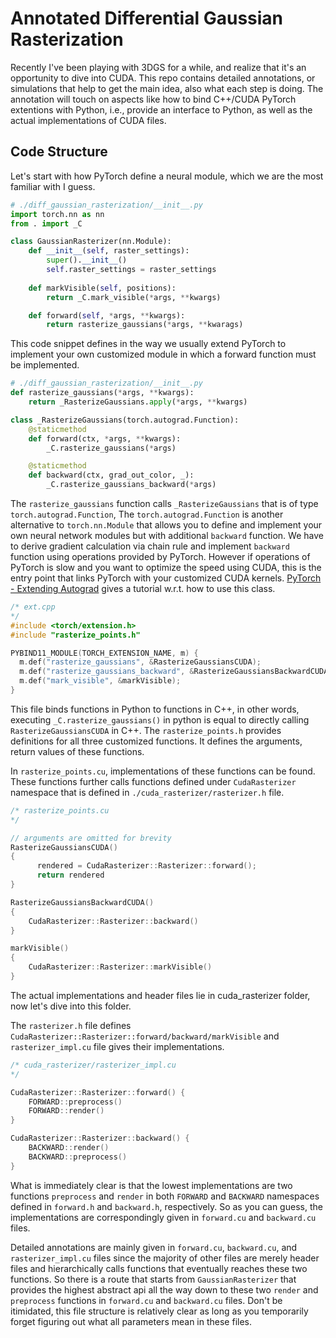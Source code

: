 # Annotated Differential Gaussian Rasterization

Recently I've been playing with 3DGS for a while, and realize that it's an opportunity to dive into CUDA. This repo contains detailed annotations, or simulations that help to get the main idea, also what each step is doing. The annotation will touch on aspects like how to bind C++/CUDA PyTorch extentions with Python, i.e., provide an interface to Python, as well as the actual implementations of CUDA files.

## Code Structure

Let's start with how PyTorch define a neural module, which we are the most familiar with I guess.

```python
# ./diff_gaussian_rasterization/__init__.py
import torch.nn as nn
from . import _C

class GaussianRasterizer(nn.Module):
    def __init__(self, raster_settings):
        super().__init__()
        self.raster_settings = raster_settings
    
    def markVisible(self, positions):
        return _C.mark_visible(*args, **kwargs)

    def forward(self, *args, **kwargs):
        return rasterize_gaussians(*args, **kwarags)
```

This code snippet defines in the way we usually extend PyTorch to implement your own customized module in which a forward function must be implemented.

```python
# ./diff_gaussian_rasterization/__init__.py
def rasterize_gaussians(*args, **kwargs):
    return _RasterizeGaussians.apply(*args, **kwargs)

class _RasterizeGaussians(torch.autograd.Function):
    @staticmethod
    def forward(ctx, *args, **kwargs):
        _C.rasterize_gaussians(*args)

    @staticmethod
    def backward(ctx, grad_out_color, _):
        _C.rasterize_gaussians_backward(*args)

```

The `rasterize_gaussians` function calls `_RasterizeGaussians` that is of type `torch.autograd.Function`, The `torch.autograd.Function` is another alternative to `torch.nn.Module` that allows you to define and implement your own neural network modules but with additional `backward` function. We have to derive gradient calculation via chain rule and implement `backward` function using operations provided by PyTorch. However if operations of PyTorch is slow and you want to optimize the speed using CUDA, this is the entry point that links PyTorch with your customized CUDA kernels. [PyTorch - Extending Autograd](https://pytorch.org/docs/stable/notes/extending.html#extending-autograd) gives a tutorial w.r.t. how to use this class.

```c++
/* ext.cpp
*/
#include <torch/extension.h>
#include "rasterize_points.h"

PYBIND11_MODULE(TORCH_EXTENSION_NAME, m) {
  m.def("rasterize_gaussians", &RasterizeGaussiansCUDA);
  m.def("rasterize_gaussians_backward", &RasterizeGaussiansBackwardCUDA);
  m.def("mark_visible", &markVisible);
}
```

This file binds functions in Python to functions in C++, in other words, executing `_C.rasterize_gaussians()` in python is equal to directly calling `RasterizeGaussiansCUDA` in C++. The `rasterize_points.h` provides definitions for all three customized functions. It defines the arguments, return values of these functions.

In `rasterize_points.cu`, implementations of these functions can be found. These functions further calls functions defined under `CudaRasterizer` namespace that is defined in `./cuda_rasterizer/rasterizer.h` file.

```c++
/* rasterize_points.cu
*/

// arguments are omitted for brevity
RasterizeGaussiansCUDA()
{
	  rendered = CudaRasterizer::Rasterizer::forward();
      return rendered
}

RasterizeGaussiansBackwardCUDA()
{
    CudaRasterizer::Rasterizer::backward()
}

markVisible()
{
    CudaRasterizer::Rasterizer::markVisible()
}
```

The actual implementations and header files lie in cuda_rasterizer folder, now let's dive into this folder.

The `rasterizer.h` file defines `CudaRasterizer::Rasterizer::forward/backward/markVisible` and `rasterizer_impl.cu` file gives their implementations.

```c++
/* cuda_rasterizer/rasterizer_impl.cu
*/

CudaRasterizer::Rasterizer::forward() {
    FORWARD::preprocess()
    FORWARD::render()
}

CudaRasterizer::Rasterizer::backward() {
    BACKWARD::render()
    BACKWARD::preprocess()
}
```

What is immediately clear is that the lowest implementations are two functions `preprocess` and `render` in both `FORWARD` and `BACKWARD` namespaces defined in `forward.h` and `backward.h`, respectively. So as you can guess, the implementations are correspondingly given in `forward.cu` and `backward.cu` files.

Detailed annotations are mainly given in `forward.cu`, `backward.cu`, and `rasterizer_impl.cu` files since the majority of other files are merely header files and hierarchically calls functions that eventually reaches these two functions. So there is a route that starts from `GaussianRasterizer` that provides the highest abstract api all the way down to these two `render` and `preprocess` functions in `forward.cu` and `backward.cu` files. Don't be itimidated, this file structure is relatively clear as long as you temporarily forget figuring out what all parameters mean in these files.